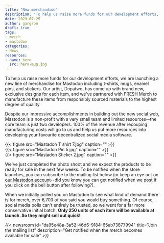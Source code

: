 ```yaml
---
title: "New merchandise"
description: "To help us raise more funds for our development efforts, we are launching a new line of merchandise for Mastodon including t-shirts, mugs, enamel pins, and stickers."
date: 2023-07-25
author: gargron
draft: true
tags:
- merch
- mastodon
categories:
- News
resources:
- name: hero
  src: hero-mug.jpg
---
```


To help us raise more funds for our development efforts, we are launching a new line of merchandise for Mastodon including t-shirts, mugs, enamel pins, and stickers. Our artist, Dopatwo, has come up with brand new, exclusive designs for each item, and we've partnered with FRESH Merch to manufacture these items from responsibly sourced materials to the highest degree of quality.

Despite our impressive accomplishments in building out the new social web, Mastodon is a non-profit with a very small team and limited resources--the core team is just two developers. 100% of the revenue after recouping manufacturing costs will go to us and help us put more resources into developing your favourite decentralized social media software.

<div class="grid grid-cols-3 gap-4 not-prose my-8">
  <div class="col-span-1">{{< figure src="Mastadon T shirt 7.jpg" caption="" >}}</div>
  <div class="col-span-1">{{< figure src="Mastadon Pin 5.jpg" caption="" >}}</div>
  <div class="col-span-1">{{< figure src="Mastadon Sticker 2.jpg" caption="" >}}</div>
</div>

We've just completed the photo shoot and we expect the products to be ready for sale in the next few weeks. To be notified when the store launches, you can subscribe to the mailing list below (or keep an eye out on [our Mastodon account](https://mastodon.social/@Mastodon)--did you know you can get notified when we post if you click on the bell button after following?).

When we initially polled you on Mastodon to see what kind of demand there is for merch, over 6,700 of you said you would buy something. Of course, social media polls can't entirely be trusted, so we went for a far more conservative initial batch. **Only 250 units of each item will be available at launch. So they might sell out quick!**

{{< newsroom id="da95e48a-3a52-46d6-9184-65ab73877994" title="Join the mailing list" description="Get notified when the merch becomes available for sale" >}}